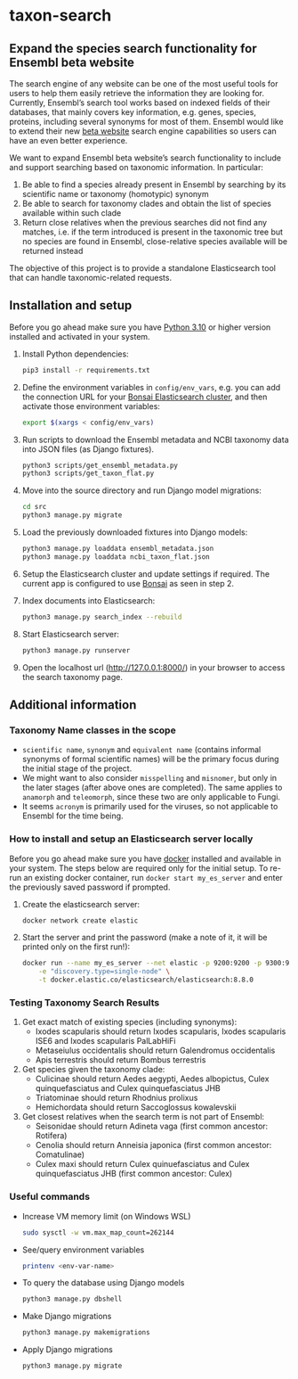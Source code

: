 # taxon-search

## Expand the species search functionality for Ensembl beta website

The search engine of any website can be one of the most useful tools for users to help them easily retrieve the information they are looking for. Currently, Ensembl’s search tool works based on indexed fields of their databases, that mainly covers key information, e.g. genes, species, proteins, including several synonyms for most of them. Ensembl would like to extend their new [beta website](https://beta.ensembl.org) search engine capabilities so users can have an even better experience.

We want to expand Ensembl beta website’s search functionality to include and support searching based on taxonomic information. In particular:
1. Be able to find a species already present in Ensembl by searching by its scientific name or taxonomy (homotypic) synonym
2. Be able to search for taxonomy clades and obtain the list of species available within such clade
3. Return close relatives when the previous searches did not find any matches, i.e. if the term introduced is present in the taxonomic tree but no species are found in Ensembl, close-relative species available will be returned instead

The objective of this project is to provide a standalone Elasticsearch tool that can handle taxonomic-related requests.

## Installation and setup

Before you go ahead make sure you have [Python 3.10](https://www.python.org/downloads/) or higher version installed and activated in your system.

1. Install Python dependencies:
    ```bash
    pip3 install -r requirements.txt
    ```

2. Define the environment variables in `config/env_vars`, e.g. you can add the connection URL for your [Bonsai Elasticsearch cluster](https://bonsai.io/), and then activate those environment variables:
    ```bash
    export $(xargs < config/env_vars)
    ```

3. Run scripts to download the Ensembl metadata and NCBI taxonomy data into JSON files (as Django fixtures).
    ```bash
    python3 scripts/get_ensembl_metadata.py
    python3 scripts/get_taxon_flat.py
    ```

4. Move into the source directory and run Django model migrations:
    ```bash
    cd src
    python3 manage.py migrate
    ```

5. Load the previously downloaded fixtures into Django models:
    ```bash
    python3 manage.py loaddata ensembl_metadata.json
    python3 manage.py loaddata ncbi_taxon_flat.json
    ```

6. Setup the Elasticsearch cluster and update settings if required. The current app is configured to use [Bonsai](https://bonsai.io/) as seen in step 2.

7. Index documents into Elasticsearch:
    ```bash
    python3 manage.py search_index --rebuild
    ```

8. Start Elasticsearch server:
    ```bash
    python3 manage.py runserver
    ```

9. Open the localhost url (http://127.0.0.1:8000/) in your browser to access the search taxonomy page.

## Additional information


### Taxonomy Name classes in the scope
- `scientific name`, `synonym` and `equivalent name` (contains informal synonyms of formal scientific names) will be the primary focus during the initial stage of the project.
- We might want to also consider `misspelling` and `misnomer`, but only in the later stages (after above ones are completed). The same applies to `anamorph` and `teleomorph`, since these two are only applicable to Fungi.
- It seems `acronym` is primarily used for the viruses, so not applicable to Ensembl for the time being.


### How to install and setup an Elasticsearch server locally

Before you go ahead make sure you have [docker](https://docker.com/) installed and available in your system. The steps below are required only for the initial setup. To re-run an existing docker container, run `docker start my_es_server` and enter the previously saved password if prompted.

1. Create the elasticsearch server:
    ```bash
    docker network create elastic
    ```

2. Start the server and print the password (make a note of it, it will be printed only on the first run!):
    ```bash
    docker run --name my_es_server --net elastic -p 9200:9200 -p 9300:9300 \
        -e "discovery.type=single-node" \
        -t docker.elastic.co/elasticsearch/elasticsearch:8.8.0
    ```


### Testing Taxonomy Search Results

1. Get exact match of existing species (including synonyms):
    - Ixodes scapularis should return Ixodes scapularis, Ixodes scapularis ISE6 and Ixodes scapularis PalLabHiFi
    - Metaseiulus occidentalis should return Galendromus occidentalis
    - Apis terrestris should return Bombus terrestris
2. Get species given the taxonomy clade:
    - Culicinae should return Aedes aegypti, Aedes albopictus, Culex quinquefasciatus and Culex quinquefasciatus JHB
    - Triatominae should return Rhodnius prolixus
    - Hemichordata should return Saccoglossus kowalevskii
3. Get closest relatives when the search term is not part of Ensembl:
    - Seisonidae should return Adineta vaga (first common ancestor: Rotifera)
    - Cenolia should return Anneisia japonica (first common ancestor: Comatulinae)
    - Culex maxi should return Culex quinuefasciatus and Culex quinquefasciatus JHB (first common ancestor: Culex)


### Useful commands

- Increase VM memory limit (on Windows WSL)
    ```bash
    sudo sysctl -w vm.max_map_count=262144
    ```
- See/query environment variables
    ```bash
    printenv <env-var-name>
    ```
- To query the database using Django models
    ```bash
    python3 manage.py dbshell
    ```
- Make Django migrations
    ```bash
    python3 manage.py makemigrations
    ```
- Apply Django migrations
    ```bash
    python3 manage.py migrate
    ```

